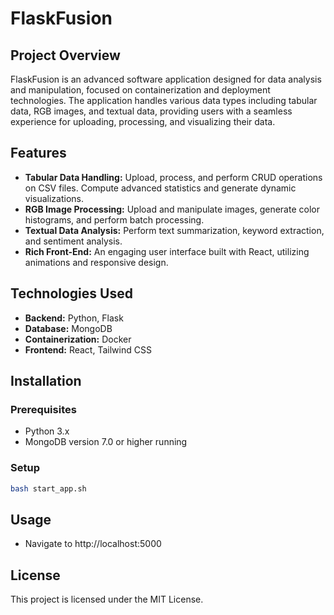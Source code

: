 # FlaskFusion

## Project Overview

FlaskFusion is an advanced software application designed for data analysis and manipulation, focused on containerization and deployment technologies. The application handles various data types including tabular data, RGB images, and textual data, providing users with a seamless experience for uploading, processing, and visualizing their data.

## Features

- **Tabular Data Handling:** Upload, process, and perform CRUD operations on CSV files. Compute advanced statistics and generate dynamic visualizations.
- **RGB Image Processing:** Upload and manipulate images, generate color histograms, and perform batch processing.
- **Textual Data Analysis:** Perform text summarization, keyword extraction, and sentiment analysis.
- **Rich Front-End:** An engaging user interface built with React, utilizing animations and responsive design.

## Technologies Used

- **Backend:** Python, Flask
- **Database:** MongoDB
- **Containerization:** Docker
- **Frontend:** React, Tailwind CSS

## Installation

### Prerequisites

- Python 3.x
- MongoDB version 7.0 or higher running

### Setup

```bash
bash start_app.sh
```

## Usage

- Navigate to http://localhost:5000

## License

This project is licensed under the MIT License.
